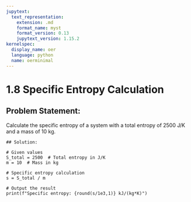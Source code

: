 ```yaml
---
jupytext:
  text_representation:
    extension: .md
    format_name: myst
    format_version: 0.13
    jupytext_version: 1.15.2
kernelspec:
  display_name: oer
  language: python
  name: oerminimal
---
```


# 1.8 Specific Entropy Calculation

## Problem Statement:
Calculate the specific entropy of a system with a total entropy of 2500 J/K and a mass of 10 kg.

```{code-cell} ipython3
## Solution:

# Given values
S_total = 2500  # Total entropy in J/K
m = 10  # Mass in kg

# Specific entropy calculation
s = S_total / m

# Output the result
print(f"Specific entropy: {round(s/1e3,1)} kJ/(kg*K)")
```

